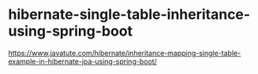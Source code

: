# hibernate-single-table-inheritance-using-spring-boot

https://www.javatute.com/hibernate/inheritance-mapping-single-table-example-in-hibernate-jpa-using-spring-boot/
